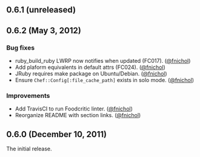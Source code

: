 ## 0.6.1 (unreleased)


## 0.6.2 (May 3, 2012)

### Bug fixes

* ruby_build_ruby LWRP now notifies when updated (FC017). ([@fnichol][])
* Add plaform equivalents in default attrs (FC024). ([@fnichol][])
* JRuby requires make package on Ubuntu/Debian. ([@fnichol][])
* Ensure `Chef::Config[:file_cache_path]` exists in solo mode. ([@fnichol][])

### Improvements

* Add TravisCI to run Foodcritic linter. ([@fnichol][])
* Reorganize README with section links. ([@fnichol][])


## 0.6.0 (December 10, 2011)

The initial release.

[@fnichol]: https://github.com/fnichol
